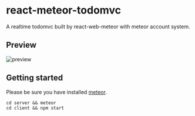 # react-meteor-todomvc
A realtime todomvc built by react-web-meteor with meteor account system.

## Preview
![preview](https://raw.github.com/ZevenFang/dva-react-meteor-todo/master/screenshot/preview.gif)

## Getting started
Please be sure you have installed [meteor](https://www.meteor.com/install).
```shell
cd server && meteor
cd client && npm start
```

